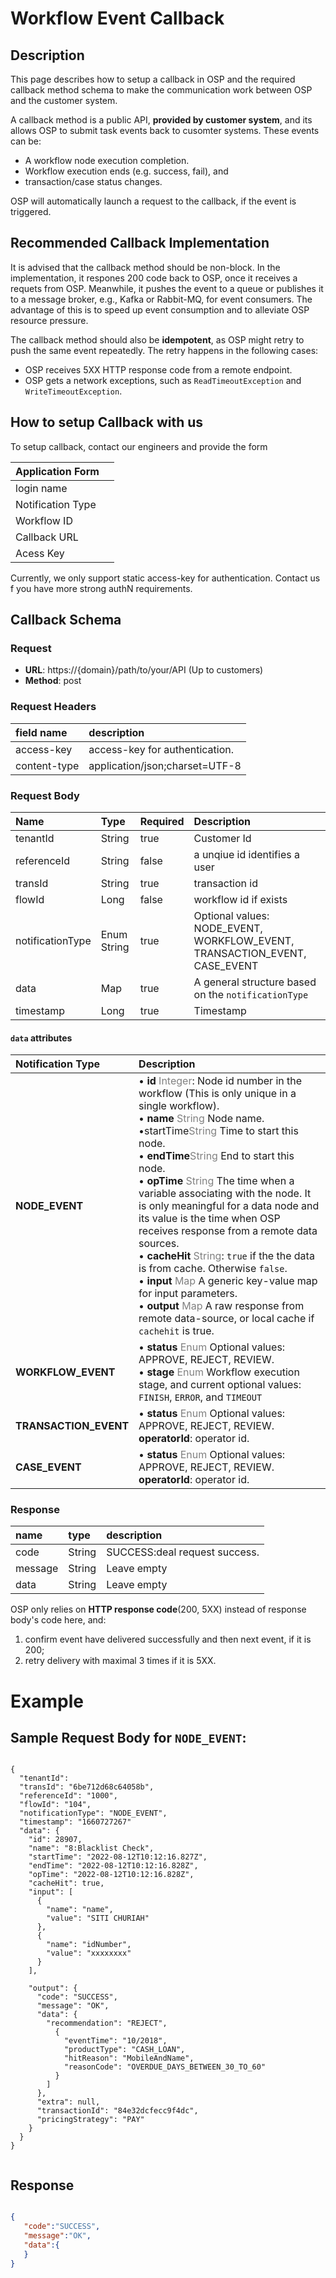 
# Workflow Event Callback 

## Description
This page describes how to setup a callback in OSP and the required callback method schema to make the communication work between OSP and the customer system.

A callback method is a public API, **provided by customer system**, and its allows OSP to submit task events back to cusomter systems. These events can be: 
- A workflow node execution completion. 
- Workflow execution ends (e.g. success, fail), and 
- transaction/case status changes.

OSP will automatically launch a request to the callback, if the event is triggered.

## Recommended Callback Implementation
It is advised that the callback method should be non-block. In the implementation, it respones 200 code back to OSP, once it receives a requets from OSP. Meanwhile, it pushes the event to a queue or publishes it to a message broker, e.g., Kafka or Rabbit-MQ, for event consumers. The advantage of this is to speed up event consumption and to alleviate OSP resource pressure. 

The callback method should also be **idempotent**, as OSP might retry to push the same event repeatedly. The retry happens in the following cases: 
- OSP receives 5XX HTTP response code from a remote endpoint. 
- OSP gets a network exceptions, such as `ReadTimeoutException` and `WriteTimeoutException`.


## How to setup Callback with us
To setup callback, contact our engineers and provide the form

|  Application Form   ||
|:------------|:----------------------|
| login name         |      |
| Notification Type      |        |
| Workflow ID    |        |
| Callback URL  |         |
| Acess Key    |        |


Currently, we only support static access-key for authentication. Contact us f you have more strong authN requirements.

## Callback Schema

### Request

- **URL**:   https://{domain}/path/to/your/API  (Up to customers)
- **Method**: post


### Request Headers
| field name           | description                                     |
|:------------------|:------------------------------------------------|
| access-key        | access-key for authentication.  |
| content-type      | application/json;charset=UTF-8                       |




### Request Body
| Name        | Type      | Required | Description   |
|:------------|:---------|:---------|:----------------------|
| tenantId         | String    | true    | Customer Id       |
| referenceId      | String    | false     | a unqiue id identifies a user       |
| transId    | String    | true     | transaction id       |
| flowId    | Long    | false     | workflow id if exists       |
| notificationType | Enum String  | true     | Optional values: NODE_EVENT, WORKFLOW_EVENT, TRANSACTION_EVENT, CASE_EVENT       |
| data             | Map      | true     | A general structure based on the `notificationType`       |
| timestamp        | Long      | true     | Timestamp       |




#### `data` attributes

| Notification Type     | Description                                                                                                                |
|:----------------------|:---------------------------------------------------------------------------------------------------------------------------|
| **NODE_EVENT**        | • **id** <span style="color:grey">Integer</span>: Node id number in the workflow (This is only unique in a single workflow).<br>• **name** <span style="color:grey">String</span> Node name.<br>•startTime<span style="color:grey">String</span> Time to start this node.<br>• **endTime**<span style="color:grey">String</span> End to start this node.<br>• **opTime** <span style="color:grey">String</span> The time when a variable associating with the node. It is only meaningful for a data node and its value is the time when OSP receives response from a remote data sources.<br>• **cacheHit** <span style="color:grey">String</span>: `true` if the the data is from cache. Otherwise `false`.<br>• **input** <span style="color:grey">Map</span> A generic key-value map for input parameters.<br>• **output** <span style="color:grey">Map</span> A raw response from remote data-source, or local cache if `cachehit` is true. |
| **WORKFLOW_EVENT**    | • **status** <span style="color:grey">Enum</span> Optional values: APPROVE, REJECT, REVIEW.<br>• **stage** <span style="color:grey">Enum</span> Workflow execution stage, and current optional values: `FINISH`, `ERROR`, and `TIMEOUT`                                                            |
| **TRANSACTION_EVENT** | • **status** <span style="color:grey">Enum</span> Optional values: APPROVE, REJECT, REVIEW.<br> **operatorId**: operator id.  |
| **CASE_EVENT** | • **status** <span style="color:grey">Enum</span> Optional values: APPROVE, REJECT, REVIEW.<br> **operatorId**: operator id.  |



### Response


| name              | type   |    description                                            |
|:------------------|:-------|:-------------------------------------------------------|
| code              | String |  SUCCESS:deal request success.               |
| message           | String |  Leave empty                                 |
| data              | String |  Leave empty                                  |

OSP only relies on **HTTP response code**(200, 5XX) instead of response body's code here, and: 
1. confirm event have delivered successfully and then next event, if it is 200;
2. retry delivery with maximal 3 times if it is 5XX.



# Example

## Sample Request Body for `NODE_EVENT`:

```shell

{
  "tenantId": 
  "transId": "6be712d68c64058b",
  "referenceId": "1000",
  "flowId": "104",
  "notificationType": "NODE_EVENT",
  "timestamp": "1660727267"
  "data": {
    "id": 28907,
    "name": "8:Blacklist Check",
    "startTime": "2022-08-12T10:12:16.827Z",
    "endTime": "2022-08-12T10:12:16.828Z",
    "opTime": "2022-08-12T10:12:16.828Z",
    "cacheHit": true,
    "input": [
      {
        "name": "name",
        "value": "SITI CHURIAH"
      },
      {
        "name": "idNumber",
        "value": "xxxxxxxx"
      }
    ],
 
    "output": {
      "code": "SUCCESS",
      "message": "OK",
      "data": {
        "recommendation": "REJECT",
          {
            "eventTime": "10/2018",
            "productType": "CASH_LOAN",
            "hitReason": "MobileAndName",
            "reasonCode": "OVERDUE_DAYS_BETWEEN_30_TO_60"
          }
        ]
      },
      "extra": null,
      "transactionId": "84e32dcfecc9f4dc",
      "pricingStrategy": "PAY"
    }
  }
}


```
## Response
```json

{
   "code":"SUCCESS",
   "message":"OK",
   "data":{
   }
}


```
